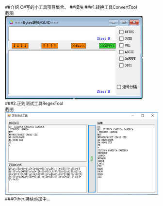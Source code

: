 ##介绍
C#写的小工具项目集合。
##模块
###1.转换工具ConvertTool  
截图  
![ConvertTool](https://github.com/tinygg/Tools.Net/blob/master/Convert/convert.png?raw=true)  
###2.正则测试工具RegexTool  
截图  
![RegexTool](https://raw.githubusercontent.com/tinygg/Tools.Net/master/Regex/regex.png)  
###Other.持续添加中...
